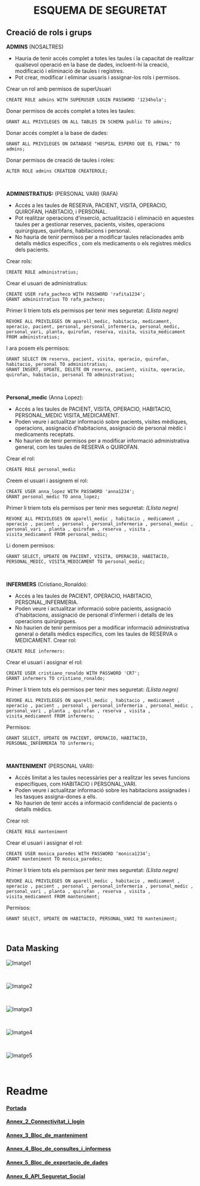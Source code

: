 # <p align="center"> ESQUEMA DE SEGURETAT </p>

Creació de rols i grups
-----------------------
**ADMINS** (NOSALTRES)
-	Hauria de tenir accés complet a totes les taules i la capacitat de realitzar qualsevol operació en la base de dades, incloent-hi la creació, modificació i eliminació de taules i registres.
-	Pot crear, modificar i eliminar usuaris i assignar-los rols i permisos.

Crear un rol amb permisos de superUsuari
```
CREATE ROLE admins WITH SUPERUSER LOGIN PASSWORD '1234hola';
```
Donar permisos de accés complet a totes les taules:
```
GRANT ALL PRIVILEGES ON ALL TABLES IN SCHEMA public TO admins;
```
Donar accés complet a la base de dades:
```
GRANT ALL PRIVILEGES ON DATABASE "HOSPIAL ESPERO QUE EL FINAL" TO admins;
```
Donar permisos de creació de taules i roles:
```
ALTER ROLE admins CREATEDB CREATEROLE;
```

<br>

**ADMINISTRATIUS:** (PERSONAL VARI) (RAFA)
-	Accés a les taules de RESERVA, PACIENT, VISITA, OPERACIO, QUIROFAN, HABITACIO, i PERSONAL.
-	Pot realitzar operacions d'inserció, actualització i eliminació en aquestes taules per a gestionar reserves, pacients, visites, operacions quirúrgiques, quiròfans, habitacions i personal.
-	No hauria de tenir permisos per a modificar taules relacionades amb detalls mèdics específics , com els medicaments o els registres mèdics dels pacients.

Crear rols:
```
CREATE ROLE administratius;
```
Crear el usuari de administratius:
```
CREATE USER rafa_pacheco WITH PASSWORD 'rafita1234';
GRANT administratius TO rafa_pacheco;
```
Primer li triem tots els permisos per tenir mes seguretat: *(Llista negre)* 
```
REVOKE ALL PRIVILEGES ON aparell_medic, habitacio, medicament, operacio, pacient, personal, personal_infermeria, personal_medic, personal_vari, planta, quirofan, reserva, visita, visita_medicament FROM administratius;
```
I ara posem els permisos:
```
GRANT SELECT ON reserva, pacient, visita, operacio, quirofan, habitacio, personal TO administratius;
GRANT INSERT, UPDATE, DELETE ON reserva, pacient, visita, operacio, quirofan, habitacio, personal TO administratius;
```

<br>

**Personal_medic** (Anna Lopez):
-	Accés a les taules de PACIENT, VISITA, OPERACIO, HABITACIO, PERSONAL_MEDIC VISITA_MEDICAMENT.
-	Poden veure i actualitzar informació sobre pacients, visites mèdiques, operacions, assignació d'habitacions, assignació de personal mèdic i medicaments receptats.
-	No haurien de tenir permisos per a modificar informació administrativa general, com les taules de RESERVA o QUIROFAN.

Crear el rol:
```
CREATE ROLE personal_medic
```
Creem el usuari i assignem el rol:
```
CREATE USER anna_lopez WITH PASSWORD 'anna1234';
GRANT personal_medic TO anna_lopez;
```
Primer li triem tots els permisos per tenir mes seguretat: *(Llista negre)* 
```
REVOKE ALL PRIVILEGES ON aparell_medic , habitacio , medicament , operacio , pacient , personal , personal_infermeria , personal_medic , personal_vari , planta , quirofan , reserva , visita , visita_medicament FROM personal_medic;
```
Li donem permisos:
```
GRANT SELECT, UPDATE ON PACIENT, VISITA, OPERACIO, HABITACIO, PERSONAL_MEDIC, VISITA_MEDICAMENT TO personal_medic;
```

<br>

**INFERMERS** (Cristiano_Ronaldo):
-	Accés a les taules de PACIENT, OPERACIO, HABITACIO, PERSONAL_INFERMERIA.
-	Poden veure i actualitzar informació sobre pacients, assignació d'habitacions, assignació de personal d'infermeri i detalls de les operacions quirúrgiques.
-	No haurien de tenir permisos per a modificar informació administrativa general o detalls mèdics específics, com les taules de RESERVA o MEDICAMENT.
Crear rol:
```
CREATE ROLE infermers:
```
Crear el usuari i assignar el rol:
```
CREATE USER cristiano_ronaldo WITH PASSWORD 'CR7';
GRANT infermers TO cristiano_ronaldo;
```
Primer li triem tots els permisos per tenir mes seguretat: *(Llista negre)* 
```
REVOKE ALL PRIVILEGES ON aparell_medic , habitacio , medicament , operacio , pacient , personal , personal_infermeria , personal_medic , personal_vari , planta , quirofan , reserva , visita , visita_medicament FROM infermers;
```
Permisos:
```
GRANT SELECT, UPDATE ON PACIENT, OPERACIO, HABITACIO, PERSONAL_INFERMERIA TO infermers;
```

<br>

**MANTENIMENT** (PERSONAL VARI):
-	Accés limitat a les taules necessàries per a realitzar les seves funcions específiques, com HABITACIO i PERSONAL_VARI.
-	Poden veure i actualitzar informació sobre les habitacions assignades i les tasques assigna-dones a ells.
-	No haurien de tenir accés a informació confidencial de pacients o detalls mèdics.

Crear rol:
```
CREATE ROLE manteniment
```
Crear el usuari i assignar el rol:
```
CREATE USER monica_paredes WITH PASSWORD ‘monica1234’;
GRANT manteniment TO monica_paredes;
```
Primer li triem tots els permisos per tenir mes seguretat: *(Llista negre)* 
```
REVOKE ALL PRIVILEGES ON aparell_medic , habitacio , medicament , operacio , pacient , personal , personal_infermeria , personal_medic , personal_vari , planta , quirofan , reserva , visita , visita_medicament FROM manteniment;
```
Permisos:
```
GRANT SELECT, UPDATE ON HABITACIO, PERSONAL_VARI TO manteniment;
```

<br>

Data Masking
------------
![Imatge1](Imatges/DataMasking.jpg)

<br>

![Imatge2](Imatges/DataMasking1.jpg)

<br>

![Imatge3](Imatges/DataMasking2.jpg)

<br>

![Imatge4](Imatges/DataMasking3.jpg)

<br>

![Imatge5](Imatges/DataMasking4.jpg)

<br>

# Readme
#### [Portada](https://github.com/miguelIH/Projecte-Intermodular/blob/main/Portada%20Projecte%20Modular.md)
#### [Annex_2_Connectivitat_i_login](https://github.com/miguelIH/Projecte-Intermodular/tree/main/Annex2/Projecte_Hospital)
#### [Annex_3_Bloc_de_manteniment](https://github.com/miguelIH/Projecte-Intermodular/blob/main/Annex_3_Bloc_de_manteniment.md)
#### [Annex_4_Bloc_de_consultes_i_informess](https://github.com/miguelIH/Projecte-Intermodular/blob/main/Annex_4_Bloc_de_consultes_i_informes.md)
#### [Annex_5_Bloc_de_exportacio_de_dades](https://github.com/miguelIH/Projecte-Intermodular/blob/main/Annex_5_Bloc_de_exportacio_de_dades.md)
#### [Annex_6_API_Seguretat_Social](https://github.com/miguelIH/Projecte-Intermodular/blob/main/Annex_6_API_Seguretat_Social.md)
